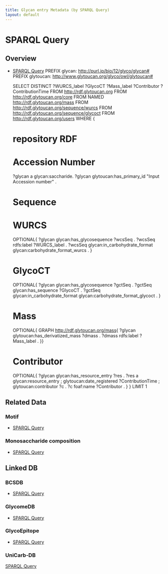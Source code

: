 ```yaml
---
title: Glycan entry Metadata (by SPARQL Query)  
layout: default
---
```


# SPARQL Query

## Overview
* [SPARQL Query](sparqlForMetadata/overview.md)
    PREFIX glycan: <http://purl.jp/bio/12/glyco/glycan#>
    PREFIX glytoucan: <http://www.glytoucan.org/glyco/owl/glytoucan#>

    SELECT DISTINCT ?WURCS_label ?GlycoCT ?Mass_label ?Contributor ?ContributionTime
    FROM <http://rdf.glytoucan.org>
    FROM <http://rdf.glytoucan.org/core>
    FROM NAMED <http://rdf.glytoucan.org/mass>
    FROM <http://rdf.glytoucan.org/sequence/wurcs>
    FROM <http://rdf.glytoucan.org/sequence/glycoct>
    FROM <http://rdf.glytoucan.org/users>
    WHERE {
    # repository RDF
    # Accession Number
    ?glycan a glycan:saccharide.
    ?glycan glytoucan:has_primary_id "Input Accession number" .

    # Sequence
    # WURCS
    OPTIONAL{
    ?glycan glycan:has_glycosequence ?wcsSeq .
    ?wcsSeq rdfs:label ?WURCS_label .
    ?wcsSeq glycan:in_carbohydrate_format glycan:carbohydrate_format_wurcs .
    }
    # GlycoCT
    OPTIONAL{
    ?glycan glycan:has_glycosequence ?gctSeq .
    ?gctSeq glycan:has_sequence ?GlycoCT .
    ?gctSeq glycan:in_carbohydrate_format glycan:carbohydrate_format_glycoct .
    }

    # Mass
    OPTIONAL{
    GRAPH <http://rdf.glytoucan.org/mass>{
    ?glycan glytoucan:has_derivatized_mass ?dmass .
    ?dmass rdfs:label ?Mass_label .
    }}

    # Contributor
    OPTIONAL{
    ?glycan glycan:has_resource_entry ?res .
    ?res a glycan:resource_entry ;
    glytoucan:date_registered ?ContributionTime ;
    glytoucan:contributor ?c .
    ?c foaf:name ?Contributor .
        }
    } LIMIT 1
## Related Data
### Motif
* [SPARQL Query](sparqlForMetadata/)

### Monosaccharide composition
* [SPARQL Query](sparqlForMetadata/)

## Linked DB
### BCSDB
* [SPARQL Query](sparqlForMetadata/linkeddb-bcsdb.md)

### GlycomeDB
* [SPARQL Query](sparqlForMetadata/linkeddb-glycomedb.md)

### GlycoEpitope
* [SPARQL Query](sparqlForMetadata/)

### UniCarb-DB
[SPARQL Query](sparqlForMetadata/)
